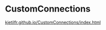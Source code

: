# CustomConnections

<a href="kjetilfr.github.io/CustomConnections/index.html">kjetilfr.github.io/CustomConnections/index.html</a>
